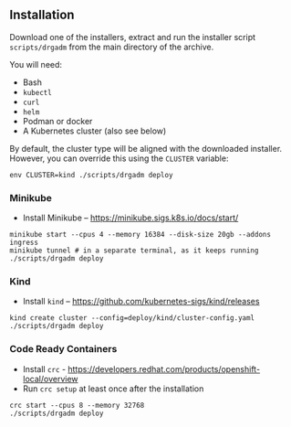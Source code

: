 ## Installation

Download one of the installers, extract and run the installer script `scripts/drgadm` from the main directory of
the archive.

You will need:

* Bash
* `kubectl`
* `curl`
* `helm`
* Podman or docker
* A Kubernetes cluster (also see below)

By default, the cluster type will be aligned with the downloaded installer. However, you can override this using
the `CLUSTER` variable:

~~~shell
env CLUSTER=kind ./scripts/drgadm deploy
~~~

### Minikube

* Install Minikube – https://minikube.sigs.k8s.io/docs/start/

~~~shell
minikube start --cpus 4 --memory 16384 --disk-size 20gb --addons ingress
minikube tunnel # in a separate terminal, as it keeps running
./scripts/drgadm deploy
~~~

### Kind

* Install `kind` – https://github.com/kubernetes-sigs/kind/releases

~~~shell
kind create cluster --config=deploy/kind/cluster-config.yaml
./scripts/drgadm deploy
~~~

### Code Ready Containers

* Install `crc` - https://developers.redhat.com/products/openshift-local/overview
* Run `crc setup` at least once after the installation

~~~shell
crc start --cpus 8 --memory 32768
./scripts/drgadm deploy
~~~
